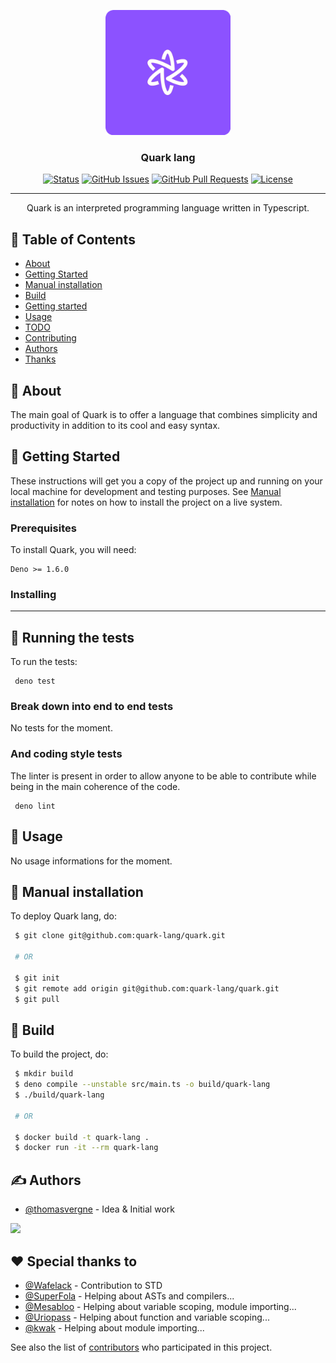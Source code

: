 <p align="center">
  <a href="" rel="noopener">
 <img width=200px height=200px src="assets/logo.png" alt="Project logo"></a>
</p>

<h3 align="center">Quark lang</h3>

<div align="center">

[![Status](https://img.shields.io/badge/status-active-success.svg)]()
[![GitHub Issues](https://img.shields.io/github/issues/quark-lang/quark.svg)](https://github.com/quark-lang/quark/issues)
[![GitHub Pull Requests](https://img.shields.io/github/issues-pr/quark-lang/quark.svg)](https://github.com/quark-lang/quark/pulls)
[![License](https://img.shields.io/badge/license-Creative%20commons-blue.svg)](/LICENSE)
 
</div>

---

<p align="center"> 
    Quark is an interpreted programming language written in Typescript.
    <br> 
</p>

## 📝 Table of Contents

-   [About](#about)
-   [Getting Started](#getting_started)
-   [Manual installation](#manual)
-   [Build](#build)
-   [Getting started](./GUIDE.md)
-   [Usage](#usage)
-   [TODO](./TODO.md)
-   [Contributing](./CONTRIBUTING.md)
-   [Authors](#authors)
-   [Thanks](#thanks)

## 🧐 About <a name = "about"></a>

The main goal of Quark is to offer a language that combines simplicity and
productivity in addition to its cool and easy syntax.

## 🏁 Getting Started <a name = "getting_started"></a>

These instructions will get you a copy of the project up and running on your
local machine for development and testing purposes. See
[Manual installation](#manual) for notes on how to install the project on a live
system.

### Prerequisites

To install Quark, you will need:

```
Deno >= 1.6.0
```

### Installing

---

## 🔧 Running the tests <a name = "tests"></a>

To run the tests:

```
 deno test
```

### Break down into end to end tests

No tests for the moment.

### And coding style tests

The linter is present in order to allow anyone to be able to contribute while
being in the main coherence of the code.

```
 deno lint
```

## 🎈 Usage <a name="usage"></a>

No usage informations for the moment.

## 🚀 Manual installation <a name = "manual"></a>

To deploy Quark lang, do:

```bash
 $ git clone git@github.com:quark-lang/quark.git

 # OR

 $ git init
 $ git remote add origin git@github.com:quark-lang/quark.git
 $ git pull

```

## 🚀 Build <a name = "build"></a>

To build the project, do:

```bash
 $ mkdir build
 $ deno compile --unstable src/main.ts -o build/quark-lang
 $ ./build/quark-lang

 # OR

 $ docker build -t quark-lang .
 $ docker run -it --rm quark-lang
```
## ✍️ Authors <a name = "authors"></a>

-   [@thomasvergne](https://github.com/thomasvergne) - Idea & Initial work

<a href="https://github.com/quark-lang/quark/graphs/contributors">
  <img src="https://contributors-img.web.app/image?repo=quark-lang/quark" />
</a>

## ❤️ Special thanks to️ <a name = "thanks"></a>
- [@Wafelack](https://github.com/Wafelack) - Contribution to STD
- [@SuperFola](https://github.com/SuperFola) - Helping about ASTs and compilers...
- [@Mesabloo](https://github.com/Mesabloo) - Helping about variable scoping, module importing...
- [@Uriopass](https://github.com/Uriopass) - Helping about function and variable scoping...
- [@kwak]() - Helping about module importing...

See also the list of
[contributors](https://github.com/quark-lang/quark/contributors) who
participated in this project.
